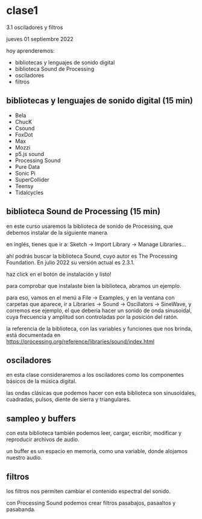 # clase1

3.1 osciladores y filtros

jueves 01 septiembre 2022

hoy aprenderemos:

- bibliotecas y lenguajes de sonido digital
- biblioteca Sound de Processing
- osciladores
- filtros

## bibliotecas y lenguajes de sonido digital (15 min)

- Bela
- ChucK
- Csound
- FoxDot
- Max
- Mozzi
- p5.js sound
- Processing Sound
- Pure Data
- Sonic Pi
- SuperCollider
- Teensy
- Tidalcycles

## biblioteca Sound de Processing (15 min)

en este curso usaremos la biblioteca de sonido de Processing, que debemos instalar de la siguiente manera.

en inglés, tienes que ir a: Sketch -> Import Library -> Manage Libraries...

ahí podrás buscar la biblioteca Sound, cuyo autor es The Processing Foundation. En julio 2022 su versión actual es 2.3.1.

haz click en el botón de instalación y listo!

para comprobar que instalaste bien la biblioteca, abramos un ejemplo.

para eso, vamos en el menú a File -> Examples, y en la ventana con carpetas que aparece, ir a Libraries -> Sound -> Oscillators -> SineWave, y corremos ese ejemplo, el que debería hacer un sonido de onda sinusoidal, cuya frecuencia y amplitud son controladas por la posición del ratón.

la referencia de la biblioteca, con las variables y funciones que nos brinda, está documentada en https://processing.org/reference/libraries/sound/index.html

## osciladores

en esta clase consideraremos a los osciladores como los componentes básicos de la música digital.

las ondas clásicas que podemos hacer con esta biblioteca son sinusoidales, cuadradas, pulsos, diente de sierra y triangulares.

## sampleo y buffers

con esta biblioteca también podemos leer, cargar, escribir, modificar y reproducir archivos de audio.

un buffer es un espacio en memoria, como una variable, donde alojamos nuestro audio.

## filtros

los filtros nos permiten cambiar el contenido espectral del sonido.

con Processing Sound podemos crear filtros pasabajos, pasaaltos y pasabanda.
